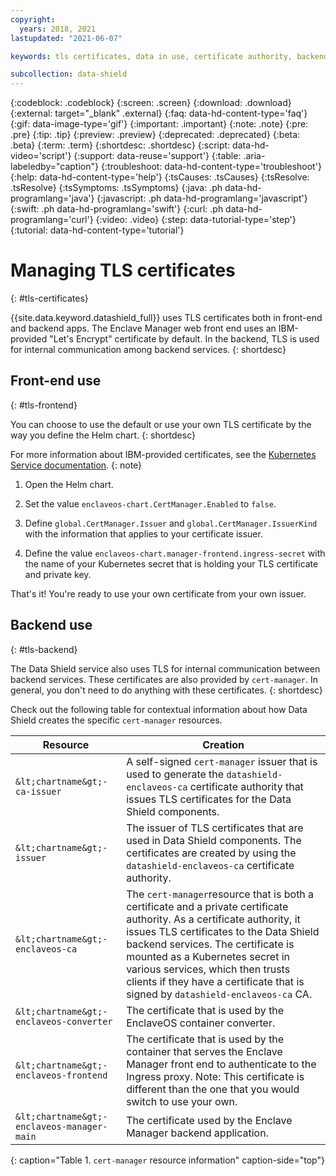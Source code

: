 ```yaml
---
copyright:
  years: 2018, 2021
lastupdated: "2021-06-07"

keywords: tls certificates, data in use, certificate authority, backend services, ingress proxy, issue cert, enclave manager, data shield, private key, data protection, cluster, container, app security, memory,

subcollection: data-shield
---
```


{:codeblock: .codeblock}
{:screen: .screen}
{:download: .download}
{:external: target="_blank" .external}
{:faq: data-hd-content-type='faq'}
{:gif: data-image-type='gif'}
{:important: .important}
{:note: .note}
{:pre: .pre}
{:tip: .tip}
{:preview: .preview}
{:deprecated: .deprecated}
{:beta: .beta}
{:term: .term}
{:shortdesc: .shortdesc}
{:script: data-hd-video='script'}
{:support: data-reuse='support'}
{:table: .aria-labeledby="caption"}
{:troubleshoot: data-hd-content-type='troubleshoot'}
{:help: data-hd-content-type='help'}
{:tsCauses: .tsCauses}
{:tsResolve: .tsResolve}
{:tsSymptoms: .tsSymptoms}
{:java: .ph data-hd-programlang='java'}
{:javascript: .ph data-hd-programlang='javascript'}
{:swift: .ph data-hd-programlang='swift'}
{:curl: .ph data-hd-programlang='curl'}
{:video: .video}
{:step: data-tutorial-type='step'}
{:tutorial: data-hd-content-type='tutorial'}




# Managing TLS certificates
{: #tls-certificates}

{{site.data.keyword.datashield_full}} uses TLS certificates both in front-end and backend apps. The Enclave Manager web front end uses an IBM-provided "Let's Encrypt" certificate by default. In the backend, TLS is used for internal communication among backend services.
{: shortdesc}




## Front-end use
{: #tls-frontend}

You can choose to use the default or use your own TLS certificate by the way you define the Helm chart.
{: shortdesc}

For more information about IBM-provided certificates, see the [Kubernetes Service documentation](/docs/containers?topic=containers-ingress-types#alb-comm-create).
{: note}


1. Open the Helm chart.

2. Set the value `enclaveos-chart.CertManager.Enabled` to `false`.

3. Define `global.CertManager.Issuer` and `global.CertManager.IssuerKind` with the information that applies to your certificate issuer.

4. Define the value `enclaveos-chart.manager-frontend.ingress-secret` with the name of your Kubernetes secret that is holding your TLS certificate and private key.

That's it! You're ready to use your own certificate from your own issuer. 



## Backend use
{: #tls-backend}

The Data Shield service also uses TLS for internal communication between backend services. These certificates are also provided by `cert-manager`. In general, you don't need to do anything with these certificates.
{: shortdesc}

Check out the following table for contextual information about how Data Shield creates the specific `cert-manager` resources.

| Resource | Creation | 
|-----|----| 
| `&lt;chartname&gt;-ca-issuer` | A self-signed `cert-manager` issuer that is used to generate the `datashield-enclaveos-ca` certificate authority that issues TLS certificates for the Data Shield components. |
| `&lt;chartname&gt;-issuer` | The issuer of TLS certificates that are used in Data Shield components. The certificates are created by using the `datashield-enclaveos-ca` certificate authority. |
| `&lt;chartname&gt;-enclaveos-ca` | The `cert-manager`resource that is both a certificate and a private certificate authority. As a certificate authority, it issues TLS certificates to the Data Shield backend services. The certificate is mounted as a Kubernetes secret in various services, which then trusts clients if they have a certificate that is signed by `datashield-enclaveos-ca` CA. |
| `&lt;chartname&gt;-enclaveos-converter` | The certificate that is used by the EnclaveOS container converter. |
| `&lt;chartname&gt;-enclaveos-frontend` | The certificate that is used by the container that serves the Enclave Manager front end to authenticate to the Ingress proxy. Note: This certificate is different than the one that you would switch to use your own. |
| `&lt;chartname&gt;-enclaveos-manager-main` | The certificate used by the Enclave Manager backend application.
{: caption="Table 1. `cert-manager` resource information" caption-side="top"}

